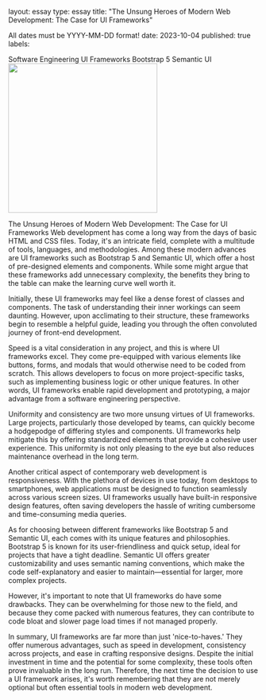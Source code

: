 layout: essay
type: essay
title: "The Unsung Heroes of Modern Web Development: The Case for UI Frameworks"

All dates must be YYYY-MM-DD format!
date: 2023-10-04
published: true
labels:

Software Engineering
UI Frameworks
Bootstrap 5
Semantic UI
<img width="300px" class="rounded float-start pe-4" src="../img/uiFrameworks/uiFrameworks.png">
<div style="clear: both;"></div>
The Unsung Heroes of Modern Web Development: The Case for UI Frameworks
Web development has come a long way from the days of basic HTML and CSS files. Today, it's an intricate field, complete with a multitude of tools, languages, and methodologies. Among these modern advances are UI frameworks such as Bootstrap 5 and Semantic UI, which offer a host of pre-designed elements and components. While some might argue that these frameworks add unnecessary complexity, the benefits they bring to the table can make the learning curve well worth it.

Initially, these UI frameworks may feel like a dense forest of classes and components. The task of understanding their inner workings can seem daunting. However, upon acclimating to their structure, these frameworks begin to resemble a helpful guide, leading you through the often convoluted journey of front-end development.

Speed is a vital consideration in any project, and this is where UI frameworks excel. They come pre-equipped with various elements like buttons, forms, and modals that would otherwise need to be coded from scratch. This allows developers to focus on more project-specific tasks, such as implementing business logic or other unique features. In other words, UI frameworks enable rapid development and prototyping, a major advantage from a software engineering perspective.

Uniformity and consistency are two more unsung virtues of UI frameworks. Large projects, particularly those developed by teams, can quickly become a hodgepodge of differing styles and components. UI frameworks help mitigate this by offering standardized elements that provide a cohesive user experience. This uniformity is not only pleasing to the eye but also reduces maintenance overhead in the long term.

Another critical aspect of contemporary web development is responsiveness. With the plethora of devices in use today, from desktops to smartphones, web applications must be designed to function seamlessly across various screen sizes. UI frameworks usually have built-in responsive design features, often saving developers the hassle of writing cumbersome and time-consuming media queries.

As for choosing between different frameworks like Bootstrap 5 and Semantic UI, each comes with its unique features and philosophies. Bootstrap 5 is known for its user-friendliness and quick setup, ideal for projects that have a tight deadline. Semantic UI offers greater customizability and uses semantic naming conventions, which make the code self-explanatory and easier to maintain—essential for larger, more complex projects.

However, it's important to note that UI frameworks do have some drawbacks. They can be overwhelming for those new to the field, and because they come packed with numerous features, they can contribute to code bloat and slower page load times if not managed properly.

In summary, UI frameworks are far more than just 'nice-to-haves.' They offer numerous advantages, such as speed in development, consistency across projects, and ease in crafting responsive designs. Despite the initial investment in time and the potential for some complexity, these tools often prove invaluable in the long run. Therefore, the next time the decision to use a UI framework arises, it's worth remembering that they are not merely optional but often essential tools in modern web development.
